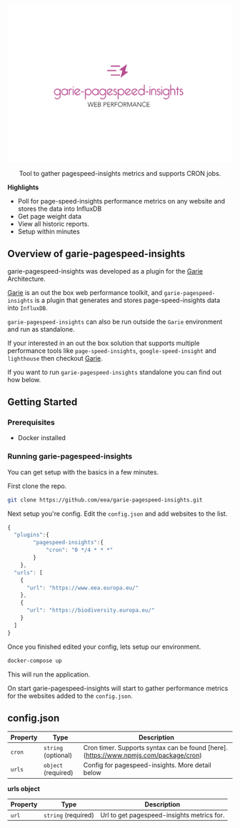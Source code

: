 ![reports](./screenshots/garie-pagespeed-insights-logo.png 'Reports')

<p align="center">
  <p align="center">Tool to gather pagespeed-insights metrics and supports CRON jobs.<p>
</p>

**Highlights**

-   Poll for page-speed-insights performance metrics on any website and stores the data into InfluxDB
-   Get page weight data
-   View all historic reports.
-   Setup within minutes

## Overview of garie-pagespeed-insights

garie-pagespeed-insights was developed as a plugin for the [Garie](https://github.com/boyney123/garie) Architecture.

[Garie](https://github.com/boyney123/garie) is an out the box web performance toolkit, and `garie-pagespeed-insights` is a plugin that generates and stores page-speed-insights data into `InfluxDB`.

`garie-pagespeed-insights` can also be run outside the `Garie` environment and run as standalone.

If your interested in an out the box solution that supports multiple performance tools like `page-speed-insights`, `google-speed-insight` and `lighthouse` then checkout [Garie](https://github.com/boyney123/garie).

If you want to run `garie-pagespeed-insights` standalone you can find out how below.

## Getting Started

### Prerequisites

-   Docker installed

### Running garie-pagespeed-insights

You can get setup with the basics in a few minutes.

First clone the repo.

```sh
git clone https://github.com/eea/garie-pagespeed-insights.git
```

Next setup you're config. Edit the `config.json` and add websites to the list.

```javascript
{
  "plugins":{
        "pagespeed-insights":{
            "cron": "0 */4 * * *"
        }
    },
  "urls": [
    {
      "url": "https://www.eea.europa.eu/"
    },
    {
      "url": "https://biodiversity.europa.eu/"
    }
  ]
}
```

Once you finished edited your config, lets setup our environment.

```sh
docker-compose up
```

This will run the application.

On start garie-pagespeed-insights will start to gather performance metrics for the websites added to the `config.json`.

## config.json

| Property | Type                | Description                                                                          |
| -------- | ------------------- | ------------------------------------------------------------------------------------ |
| `cron`   | `string` (optional) | Cron timer. Supports syntax can be found [here].(https://www.npmjs.com/package/cron) |
| `urls`   | `object` (required) | Config for pagespeed-insights. More detail below                                     |

**urls object**

| Property | Type                | Description                                |
| -------- | ------------------- | ------------------------------------------ |
| `url`    | `string` (required) | Url to get pagespeed-insights metrics for. |
